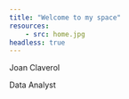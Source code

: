 ```yaml
---
title: "Welcome to my space"
resources:
    - src: home.jpg
headless: true
---
```


Joan Claverol

Data Analyst
